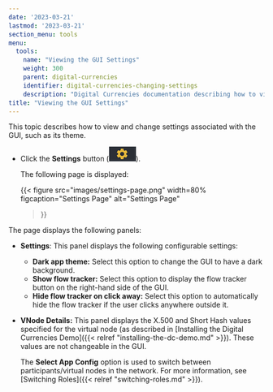 ```yaml
---
date: '2023-03-21'
lastmod: '2023-03-21'
section_menu: tools
menu:
  tools:
    name: "Viewing the GUI Settings"
    weight: 300
    parent: digital-currencies
    identifier: digital-currencies-changing-settings
    description: "Digital Currencies documentation describing how to view and change the settings of the GUI"
title: "Viewing the GUI Settings"
---
```


This topic describes how to view and change settings associated with the GUI, such as its theme.

* Click the **Settings** button (![](images/setting-buttons.png)).

  The following page is displayed:
  
  {{< 
      figure
	  src="images/settings-page.png"
      width=80%
	  figcaption="Settings Page"
	  alt="Settings Page"
  >}}
     
The page displays the following panels:

* **Settings**: This panel displays the following configurable settings:

  * **Dark app theme:** Select this option to change the GUI to have a dark  background.
  * **Show flow tracker:** Select this option to display the flow tracker button on the right-hand side of the GUI. 
  * **Hide flow tracker on click away:** Select this option to automatically hide the flow tracker if the user clicks anywhere outside it.

* **VNode Details:** This panel displays the X.500 and Short Hash values specified for the virtual node (as described in [Installing the Digital Currencies Demo]({{< relref "installing-the-dc-demo.md" >}}). These values are not changeable in the GUI.

  The **Select App Config** option is used to switch between participants/virtual nodes in the network. For more information, see [Switching Roles]({{< relref "switching-roles.md" >}}).